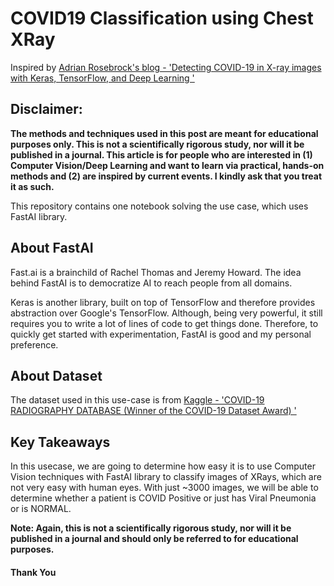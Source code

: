 # COVID19 Classification using Chest XRay

Inspired by [Adrian Rosebrock's blog - 'Detecting COVID-19 in X-ray images with Keras, TensorFlow, and Deep Learning
'](https://www.pyimagesearch.com/2020/03/16/detecting-covid-19-in-x-ray-images-with-keras-tensorflow-and-deep-learning/)

## Disclaimer:
**The methods and techniques used in this post are meant for educational purposes only. This is not a scientifically rigorous study, nor will it be published in a journal. This article is for people who are interested in (1) Computer Vision/Deep Learning and want to learn via practical, hands-on methods and (2) are inspired by current events. I kindly ask that you treat it as such.**

This repository contains one notebook solving the use case, which uses FastAI library.

## About FastAI
Fast.ai is a brainchild of Rachel Thomas and Jeremy Howard. The idea behind FastAI is to democratize AI to reach people from all domains.

Keras is another library, built on top of TensorFlow and therefore provides abstraction over Google's TensorFlow. Although, being very powerful, it still requires you to write a lot of lines of code to get things done. Therefore, to quickly get started with experimentation, FastAI is good and my personal preference.

## About Dataset

The dataset used in this use-case is from [Kaggle - 'COVID-19 RADIOGRAPHY DATABASE (Winner of the COVID-19 Dataset Award)
'](https://www.kaggle.com/tawsifurrahman/covid19-radiography-database)


## Key Takeaways

In this usecase, we are going to determine how easy it is to use Computer Vision techniques with FastAI library to classify images of XRays, which are not very easy with human eyes. With just ~3000 images, we will be able to determine whether a patient is COVID Positive or just has Viral Pneumonia or is NORMAL.

**Note: Again, this is not a scientifically rigorous study, nor will it be published in a journal and should only be referred to for educational purposes.**

#### Thank You
